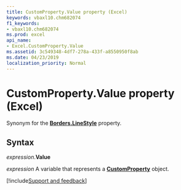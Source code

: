 ```yaml
---
title: CustomProperty.Value property (Excel)
keywords: vbaxl10.chm682074
f1_keywords:
- vbaxl10.chm682074
ms.prod: excel
api_name:
- Excel.CustomProperty.Value
ms.assetid: 3c549348-4df7-278a-433f-a8550950f8ab
ms.date: 04/23/2019
localization_priority: Normal
---
```



# CustomProperty.Value property (Excel)

Synonym for the **[Borders.LineStyle](Excel.Borders.LineStyle.md)** property.


## Syntax

_expression_.**Value**

_expression_ A variable that represents a **[CustomProperty](Excel.CustomProperty.md)** object.




[!include[Support and feedback](~/includes/feedback-boilerplate.md)]